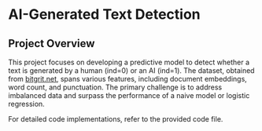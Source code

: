 # AI-Generated Text Detection 

## Project Overview

This project focuses on developing a predictive model to detect whether a text is generated by a human (ind=0) or an AI (ind=1). The dataset, obtained from [bitgrit.net](https://bitgrit.net/competition/19), spans various features, including document embeddings, word count, and punctuation. The primary challenge is to address imbalanced data and surpass the performance of a naive model or logistic regression.

For detailed code implementations, refer to the provided code file.
